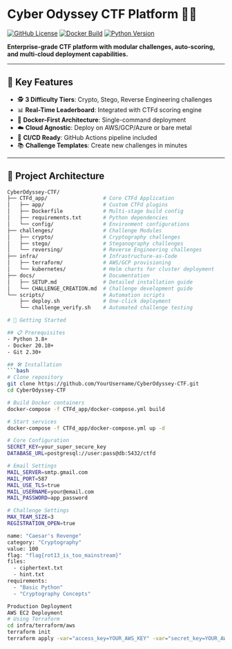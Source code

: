 # Cyber Odyssey CTF Platform 🚩🔐
[![GitHub License](https://img.shields.io/badge/License-MIT-blue.svg)](https://opensource.org/licenses/MIT)
[![Docker Build](https://img.shields.io/docker/cloud/build/yourusername/ctfd-cyberodyssey)](https://hub.docker.com/r/yourusername/ctfd-cyberodyssey)
[![Python Version](https://img.shields.io/badge/Python-3.8%2B-blue)](https://www.python.org/)

**Enterprise-grade CTF platform with modular challenges, auto-scoring, and multi-cloud deployment capabilities.**

---

## 🌟 Key Features
- 🕵️ **3 Difficulty Tiers**: Crypto, Stego, Reverse Engineering challenges
- 📊 **Real-Time Leaderboard**: Integrated with CTFd scoring engine
- 🐳 **Docker-First Architecture**: Single-command deployment
- ☁️ **Cloud Agnostic**: Deploy on AWS/GCP/Azure or bare metal
- 🔄 **CI/CD Ready**: GitHub Actions pipeline included
- 📚 **Challenge Templates**: Create new challenges in minutes

---

## 🧱 Project Architecture
```bash
CyberOdyssey-CTF/
├── CTFd_app/                  # Core CTFd Application
│   ├── app/                   # Custom CTFd plugins
│   ├── Dockerfile             # Multi-stage build config
│   ├── requirements.txt       # Python dependencies
│   └── config/                # Environment configurations
├── challenges/                # Challenge Modules
│   ├── crypto/                # Cryptography challenges
│   ├── stego/                 # Steganography challenges
│   └── reversing/             # Reverse Engineering challenges
├── infra/                     # Infrastructure-as-Code
│   ├── terraform/             # AWS/GCP provisioning
│   └── kubernetes/            # Helm charts for cluster deployment
├── docs/                      # Documentation
│   ├── SETUP.md               # Detailed installation guide
│   └── CHALLENGE_CREATION.md  # Challenge development guide
└── scripts/                   # Automation scripts
    ├── deploy.sh              # One-click deployment
    └── challenge_verify.sh    # Automated challenge testing

# 🚀 Getting Started

## 📋 Prerequisites
- Python 3.8+
- Docker 20.10+
- Git 2.30+

## 🛠️ Installation
```bash
# Clone repository
git clone https://github.com/YourUsername/CyberOdyssey-CTF.git
cd CyberOdyssey-CTF

# Build Docker containers
docker-compose -f CTFd_app/docker-compose.yml build

# Start services
docker-compose -f CTFd_app/docker-compose.yml up -d

# Core Configuration
SECRET_KEY=your_super_secure_key
DATABASE_URL=postgresql://user:pass@db:5432/ctfd

# Email Settings
MAIL_SERVER=smtp.gmail.com
MAIL_PORT=587
MAIL_USE_TLS=true
MAIL_USERNAME=your@email.com
MAIL_PASSWORD=app_password

# Challenge Settings
MAX_TEAM_SIZE=3
REGISTRATION_OPEN=true

name: "Caesar's Revenge"
category: "Cryptography"
value: 100
flag: "flag{rot13_is_too_mainstream}"
files:
  - ciphertext.txt
  - hint.txt
requirements:
  - "Basic Python"
  - "Cryptography Concepts"

Production Deployment
AWS EC2 Deployment
# Using Terraform
cd infra/terraform/aws
terraform init
terraform apply -var="access_key=YOUR_AWS_KEY" -var="secret_key=YOUR_AWS_SECRET"
